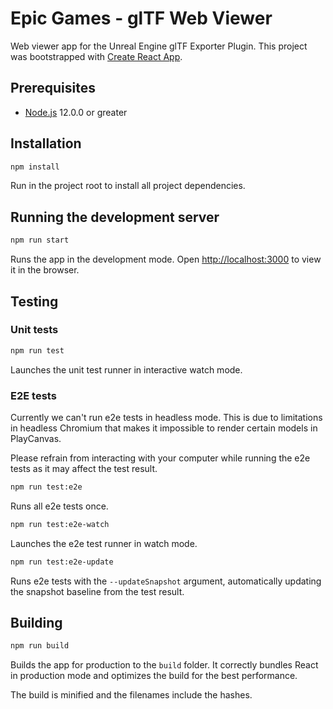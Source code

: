 # Epic Games - glTF Web Viewer

Web viewer app for the Unreal Engine glTF Exporter Plugin. This project was bootstrapped with [Create React App](https://github.com/facebook/create-react-app).

## Prerequisites

- [Node.js](https://nodejs.org/en/) 12.0.0 or greater

## Installation

```bash
npm install
```

Run in the project root to install all project dependencies.

## Running the development server

```bash
npm run start
```

Runs the app in the development mode. Open [http://localhost:3000](http://localhost:3000) to view it in the browser.

## Testing

### Unit tests

```bash
npm run test
```

Launches the unit test runner in interactive watch mode.

### E2E tests

Currently we can't run e2e tests in headless mode. This is due to limitations in headless Chromium that makes it
impossible to render certain models in PlayCanvas.

Please refrain from interacting with your computer while running the e2e tests as it may affect the test result.

```bash
npm run test:e2e
```

Runs all e2e tests once.

```bash
npm run test:e2e-watch
```

Launches the e2e test runner in watch mode.

```bash
npm run test:e2e-update
```

Runs e2e tests with the `--updateSnapshot` argument, automatically updating the snapshot baseline from the test result.

## Building

```bash
npm run build
```

Builds the app for production to the `build` folder. It correctly bundles React in production mode and optimizes the build for the best performance.

The build is minified and the filenames include the hashes.

